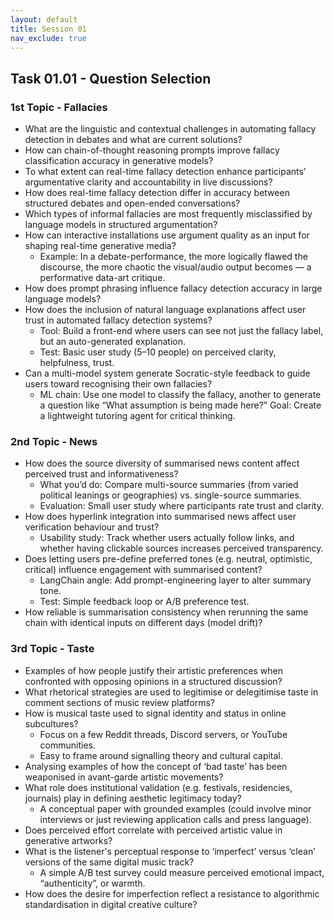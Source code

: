 ```yaml
---
layout: default
title: Session 01
nav_exclude: true
---
```


## **Task 01.01 - Question Selection**

### 1st Topic - Fallacies

- What are the linguistic and contextual challenges in automating fallacy detection in debates and what are current solutions?
- How can chain-of-thought reasoning prompts improve fallacy classification accuracy in generative models?
- To what extent can real-time fallacy detection enhance participants’ argumentative clarity and accountability in live discussions?
- How does real-time fallacy detection differ in accuracy between structured debates and open-ended conversations?
- Which types of informal fallacies are most frequently misclassified by language models in structured argumentation?
- How can interactive installations use argument quality as an input for shaping real-time generative media?
    - Example: In a debate-performance, the more logically flawed the discourse, the more chaotic the visual/audio output becomes — a performative data-art critique.
- How does prompt phrasing influence fallacy detection accuracy in large language models?
- How does the inclusion of natural language explanations affect user trust in automated fallacy detection systems?
    - Tool: Build a front-end where users can see not just the fallacy label, but an auto-generated explanation.
    - Test: Basic user study (5–10 people) on perceived clarity, helpfulness, trust.
- Can a multi-model system generate Socratic-style feedback to guide users toward recognising their own fallacies?
    - ML chain: Use one model to classify the fallacy, another to generate a question like “What assumption is being made here?”
Goal: Create a lightweight tutoring agent for critical thinking.

### 2nd Topic - News

- How does the source diversity of summarised news content affect perceived trust and informativeness?
    - What you’d do: Compare multi-source summaries (from varied political leanings or geographies) vs. single-source summaries.
    - Evaluation: Small user study where participants rate trust and clarity.
- How does hyperlink integration into summarised news affect user verification behaviour and trust?
    - Usability study: Track whether users actually follow links, and whether having clickable sources increases perceived transparency.
- Does letting users pre-define preferred tones (e.g. neutral, optimistic, critical) influence engagement with summarised content?
    - LangChain angle: Add prompt-engineering layer to alter summary tone.
    - Test: Simple feedback loop or A/B preference test.
- How reliable is summarisation consistency when rerunning the same chain with identical inputs on different days (model drift)?

### 3rd Topic - Taste

- Examples of how people justify their artistic preferences when confronted with opposing opinions in a structured discussion?
- What rhetorical strategies are used to legitimise or delegitimise taste in comment sections of music review platforms?
- How is musical taste used to signal identity and status in online subcultures?
    - Focus on a few Reddit threads, Discord servers, or YouTube communities.
    - Easy to frame around signalling theory and cultural capital.
- Analysing examples of how the concept of ‘bad taste’ has been weaponised in avant-garde artistic movements?
- What role does institutional validation (e.g. festivals, residencies, journals) play in defining aesthetic legitimacy today?
    - A conceptual paper with grounded examples (could involve minor interviews or just reviewing application calls and press language).
- Does perceived effort correlate with perceived artistic value in generative artworks?
- What is the listener's perceptual response to ‘imperfect’ versus ‘clean’ versions of the same digital music track?
    - A simple A/B test survey could measure perceived emotional impact, “authenticity”, or warmth.
- How does the desire for imperfection reflect a resistance to algorithmic standardisation in digital creative culture?